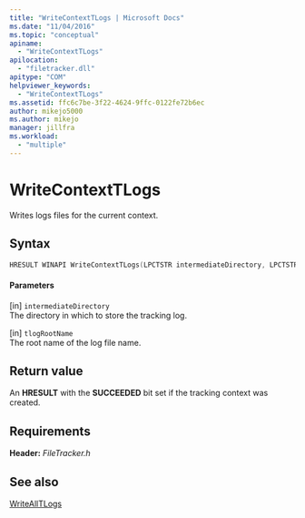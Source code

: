 ```yaml
---
title: "WriteContextTLogs | Microsoft Docs"
ms.date: "11/04/2016"
ms.topic: "conceptual"
apiname: 
  - "WriteContextTLogs"
apilocation: 
  - "filetracker.dll"
apitype: "COM"
helpviewer_keywords: 
  - "WriteContextTLogs"
ms.assetid: ffc6c7be-3f22-4624-9ffc-0122fe72b6ec
author: mikejo5000
ms.author: mikejo
manager: jillfra
ms.workload: 
  - "multiple"
---
```

# WriteContextTLogs
Writes logs files for the current context.  
  
## Syntax  
  
```cpp  
HRESULT WINAPI WriteContextTLogs(LPCTSTR intermediateDirectory, LPCTSTR tlogRootName);  
```  
  
#### Parameters  
 [in] `intermediateDirectory`  
 The directory in which to store the tracking log.  
  
 [in] `tlogRootName`  
 The root name of the log file name.  
  
## Return value  
 An **HRESULT** with the **SUCCEEDED** bit set if the tracking context was created.  
  
## Requirements  
 **Header:** *FileTracker.h*  
  
## See also  
 [WriteAllTLogs](../msbuild/writealltlogs.md)
